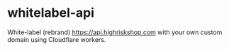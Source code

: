 # whitelabel-api
White-label (rebrand) https://api.highriskshop.com with your own custom domain using Cloudflare workers.
